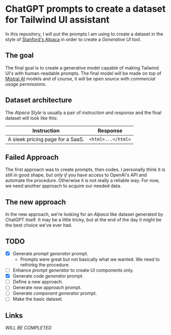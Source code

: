 # ChatGPT prompts to create a dataset for Tailwind UI assistant

In this repository, I will put the prompts I am using to create a dataset in the style of [Stanford's Alpaca](https://github.com/tatsu-lab/stanford_alpaca) in order to create a _Generative UI_ tool.

## The goal

The final goal is to create a generative model capable of making Tailwind UI's with human-readable prompts. The final model will be made on top of [Mistral AI](https://mistral.ai) models and of course, it will be _open source with commercial usage permissions_.

## Dataset architecture

The _Alpaca Style_ is usually a pair of _instruction_ and _response_ and the final dataset will look like this:

| Instruction | Response |
|:---------------------------------:|:--------------------------------:|
| A sleek pricing page for a SaaS.| ```<html>...</html>```             |

## Failed Approach

The first approach was to create prompts, then codes. I personally think it is still in good shape, but _only if_ you have access to OpenAI's API and automate the procedure. Otherwise it is not really a reliable way. For now, we need another approach to acquire our needed data.

## The new approach

In the new approach, we're looking for an _Alpaca_ like dataset generated by ChatGPT itself. It may be a little tricky, but at the end of the day it might be the best choice we've ever had.

## TODO

- [x] Generate _prompt generator_ prompt.
    - Prompts were great but not basically what we wanted. We need to rethinkg the procedure.
- [ ] Enhance _prompt generator_ to create UI components only.
- [x] Generate _code generator_ prompt.
- [ ] Define a new approach. 
- [ ] Generate _new approach_ prompt.
- [ ] Generate _component generator_ prompt.
- [ ] Make the basic dataset.

## Links

_WILL BE COMPLETED_